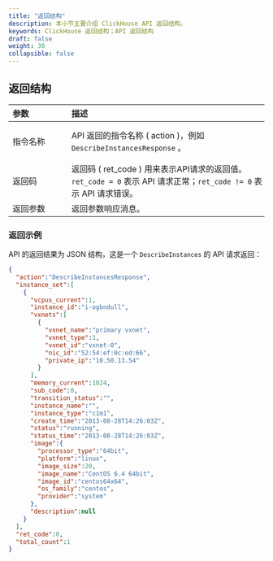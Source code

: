 ```yaml
---
title: "返回结构"
description: 本小节主要介绍 ClickHouse API 返回结构。 
keywords: ClickHouse 返回结构；API 返回结构
draft: false
weight: 30
collapsible: false
---
```




## 返回结构

|<span style="display:inline-block;width:100px">参数</span> |<span style="display:inline-block;width:380px">描述</span>|<span style="display:inline-block;width:200px">说明</span>|
| :--- | :--- | :--- | 
| 指令名称 | API 返回的指令名称 ( action )，例如 `DescribeInstancesResponse` 。 | API 返回的指令名称一般以 “API 请求指令名称” + “Response” 来表示。 |
| 返回码 | 返回码 ( ret_code ) 用来表示API请求的返回值。`ret_code = 0` 表示 API 请求正常；`ret_code != 0` 表示 API 请求错误。 | 详情可见 [错误码](../../error_code) |
| 返回参数 | 返回参数响应消息。 |  - |

### 返回示例

API 的返回结果为 JSON 结构，这是一个 `DescribeInstances` 的 API 请求返回：

```json
{
  "action":"DescribeInstancesResponse",
  "instance_set":[
    {
      "vcpus_current":1,
      "instance_id":"i-ogbndull",
      "vxnets":[
        {
          "vxnet_name":"primary vxnet",
          "vxnet_type":1,
          "vxnet_id":"vxnet-0",
          "nic_id":"52:54:ef:0c:ed:66",
          "private_ip":"10.50.13.54"
        }
      ],
      "memory_current":1024,
      "sub_code":0,
      "transition_status":"",
      "instance_name":"",
      "instance_type":"c1m1",
      "create_time":"2013-08-28T14:26:03Z",
      "status":"running",
      "status_time":"2013-08-28T14:26:03Z",
      "image":{
        "processor_type":"64bit",
        "platform":"linux",
        "image_size":20,
        "image_name":"CentOS 6.4 64bit",
        "image_id":"centos64x64",
        "os_family":"centos",
        "provider":"system"
      },
      "description":null
    }
  ],
  "ret_code":0,
  "total_count":1
}
```
